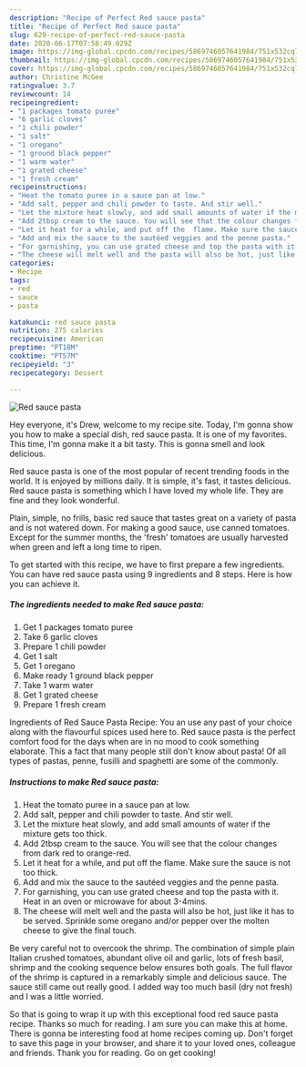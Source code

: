 ```yaml
---
description: "Recipe of Perfect Red sauce pasta"
title: "Recipe of Perfect Red sauce pasta"
slug: 629-recipe-of-perfect-red-sauce-pasta
date: 2020-06-17T07:58:49.029Z
image: https://img-global.cpcdn.com/recipes/5869746057641984/751x532cq70/red-sauce-pasta-recipe-main-photo.jpg
thumbnail: https://img-global.cpcdn.com/recipes/5869746057641984/751x532cq70/red-sauce-pasta-recipe-main-photo.jpg
cover: https://img-global.cpcdn.com/recipes/5869746057641984/751x532cq70/red-sauce-pasta-recipe-main-photo.jpg
author: Christine McGee
ratingvalue: 3.7
reviewcount: 14
recipeingredient:
- "1 packages tomato puree"
- "6 garlic cloves"
- "1 chili powder"
- "1 salt"
- "1 oregano"
- "1 ground black pepper"
- "1 warm water"
- "1 grated cheese"
- "1 fresh cream"
recipeinstructions:
- "Heat the tomato puree in a sauce pan at low."
- "Add salt, pepper and chili powder to taste. And stir well."
- "Let the mixture heat slowly, and add small amounts of water if the mixture gets too thick."
- "Add 2tbsp cream to the sauce. You will see that the colour changes from dark red to orange-red."
- "Let it heat for a while, and put off the  flame. Make sure the sauce is not too thick."
- "Add and mix the sauce to the sautéed veggies and the penne pasta."
- "For garnishing, you can use grated cheese and top the pasta with it. Heat in an oven or microwave for about 3-4mins."
- "The cheese will melt well and the pasta will also be hot, just like it has to be served. Sprinkle some oregano  and/or pepper over the molten cheese to give the final touch."
categories:
- Recipe
tags:
- red
- sauce
- pasta

katakunci: red sauce pasta 
nutrition: 275 calories
recipecuisine: American
preptime: "PT18M"
cooktime: "PT57M"
recipeyield: "3"
recipecategory: Dessert

---
```



![Red sauce pasta](https://img-global.cpcdn.com/recipes/5869746057641984/751x532cq70/red-sauce-pasta-recipe-main-photo.jpg)

Hey everyone, it's Drew, welcome to my recipe site. Today, I'm gonna show you how to make a special dish, red sauce pasta. It is one of my favorites. This time, I'm gonna make it a bit tasty. This is gonna smell and look delicious.

Red sauce pasta is one of the most popular of recent trending foods in the world. It is enjoyed by millions daily. It is simple, it's fast, it tastes delicious. Red sauce pasta is something which I have loved my whole life. They are fine and they look wonderful.

Plain, simple, no frills, basic red sauce that tastes great on a variety of pasta and is not watered down. For making a good sauce, use canned tomatoes. Except for the summer months, the &#39;fresh&#39; tomatoes are usually harvested when green and left a long time to ripen.


To get started with this recipe, we have to first prepare a few ingredients. You can have red sauce pasta using 9 ingredients and 8 steps. Here is how you can achieve it.

<!--inarticleads1-->

##### The ingredients needed to make Red sauce pasta:

1. Get 1 packages tomato puree
1. Take 6 garlic cloves
1. Prepare 1 chili powder
1. Get 1 salt
1. Get 1 oregano
1. Make ready 1 ground black pepper
1. Take 1 warm water
1. Get 1 grated cheese
1. Prepare 1 fresh cream


Ingredients of Red Sauce Pasta Recipe: You an use any past of your choice along with the flavourful spices used here to. Red sauce pasta is the perfect comfort food for the days when are in no mood to cook something elaborate. This a fact that many people still don&#39;t know about pasta! Of all types of pastas, penne, fusilli and spaghetti are some of the commonly. 

<!--inarticleads2-->

##### Instructions to make Red sauce pasta:

1. Heat the tomato puree in a sauce pan at low.
1. Add salt, pepper and chili powder to taste. And stir well.
1. Let the mixture heat slowly, and add small amounts of water if the mixture gets too thick.
1. Add 2tbsp cream to the sauce. You will see that the colour changes from dark red to orange-red.
1. Let it heat for a while, and put off the  flame. Make sure the sauce is not too thick.
1. Add and mix the sauce to the sautéed veggies and the penne pasta.
1. For garnishing, you can use grated cheese and top the pasta with it. Heat in an oven or microwave for about 3-4mins.
1. The cheese will melt well and the pasta will also be hot, just like it has to be served. Sprinkle some oregano  and/or pepper over the molten cheese to give the final touch.


Be very careful not to overcook the shrimp. The combination of simple plain Italian crushed tomatoes, abundant olive oil and garlic, lots of fresh basil, shrimp and the cooking sequence below ensures both goals. The full flavor of the shrimp is captured in a remarkably simple and delicious sauce. The sauce still came out really good. I added way too much basil (dry not fresh) and I was a little worried. 

So that is going to wrap it up with this exceptional food red sauce pasta recipe. Thanks so much for reading. I am sure you can make this at home. There is gonna be interesting food at home recipes coming up. Don't forget to save this page in your browser, and share it to your loved ones, colleague and friends. Thank you for reading. Go on get cooking!
